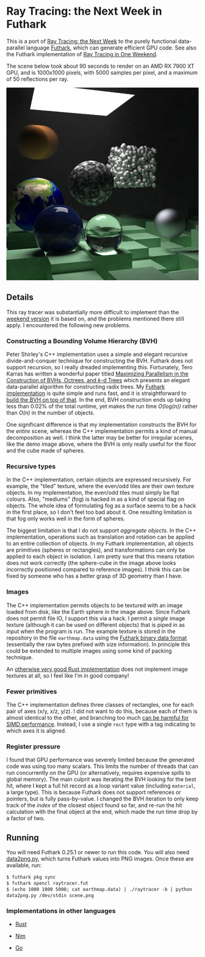 # Ray Tracing: the Next Week in Futhark

This is a port of [Ray Tracing: the Next
Week](https://www.realtimerendering.com/raytracing/Ray%20Tracing_%20The%20Next%20Week.pdf)
to the purely functional data-parallel language
[Futhark](https://futhark-lang.org), which can generate efficient GPU
code.  See also the Futhark implementation of [Ray Tracing in One
Weekend](https://github.com/athas/raytracinginoneweekendinfuthark).

The scene below took about 90 seconds to render on an AMD RX 7900 XT
GPU, and is 1000x1000 pixels, with 5000 samples per pixel, and a
maximum of 50 reflections per ray.

![](scene_final.png)

## Details

This ray tracer was substantially more difficult to implement than the
[weekend
version](https://github.com/athas/raytracinginoneweekendinfuthark) it
is based on, and the problems mentioned there still apply.  I
encountered the following new problems.

### Constructing a Bounding Volume Hierarchy (BVH)

Peter Shirley's C++ implementation uses a simple and elegant
recursive divide-and-conquer technique for constructing the BVH.
Futhark does not support recursion, so I really dreaded implementing
this.  Fortunately, Tero Karras has written a wonderful paper titled
[Maximizing Parallelism in the Construction of BVHs, Octrees, and
*k*-d
Trees](https://research.nvidia.com/sites/default/files/publications/karras2012hpg_paper.pdf)
which presents an elegant data-parallel algorithm for constructing
radix trees.  My [Futhark
implementation](https://github.com/athas/raytracingthenextweekinfuthark/blob/master/radixtree.fut)
is quite simple and runs fast, and it is straightforward to [build the
BVH on top of
that](https://github.com/athas/raytracingthenextweekinfuthark/blob/master/bvh.fut).
In the end, BVH construction ends up taking less than 0.02% of the
total runtime, yet makes the run time *O(log(n))* rather than *O(n)* in
the number of objects.

One significant difference is that my implementation constructs the
BVH for the *entire* scene, whereas the C++ implementation permits a
kind of manual decomposition as well.  I think the latter may be
better for irregular scenes, like the demo image above, where the BVH
is only really useful for the floor and the cube made of spheres.

### Recursive types

In the C++ implementation, certain objects are expressed recursively.
For example, the "tiled" texture, where the even/odd tiles are their
own texture objects.  In my implementation, the even/odd tiles must
simply be flat colours.  Also, "mediums" (fog) is hacked in as a kind
of special flag on objects.  The whole idea of formulating fog as a
surface seems to be a hack in the first place, so I don't feel too bad
about it.  One resulting limitation is that fog only works well in the
form of spheres.

The biggest limitation is that I do not support *aggregate objects*.
In the C++ implementation, operations such as translation and rotation
can be applied to an entire collection of objects.  In my Futhark
implementation, all objects are primitives (spheres or rectangles),
and transformations can only be applied to each object in isolation.
I am pretty sure that this means rotation does not work correctly (the
sphere-cube in the image above looks incorrectly positioned compared
to reference images).  I think this can be fixed by someone who has a
better grasp of 3D geometry than I have.

### Images

The C++ implementation permits objects to be textured with an image
loaded from disk, like the Earth sphere in the image above.  Since
Futhark does not permit file IO, I support this via a hack.  I permit
a *single* image texture (although it can be used on different
objects) that is piped in as input when the program is run.  The
example texture is stored in the repository in the file
`earthmap.data` using the [Futhark binary data
format](https://futhark.readthedocs.io/en/latest/binary-data-format.html)
(essentially the raw bytes prefixed with size information).  In
principle this could be extended to multiple images using some kind of
packing technique.

An [otherwise very good Rust
implementation](https://github.com/cbiffle/rtiow-rust) does not
implement image textures at all, so I feel like I'm in good company!

### Fewer primitives

The C++ implementation defines three classes of rectangles, one for
each pair of axes (x/y, x/z, y/z).  I did not want to do this, because
each of them is almost identical to the other, and branching too much
[can be harmful for SIMD
performance](https://cvw.cac.cornell.edu/gpu/thread_div).  Instead, I
use a single `rect` type with a tag indicating to which axes it is
aligned.

### Register pressure

I found that GPU performance was severely limited because the
generated code was using too many scalars.  This limits the number of
threads that can run concurrently on the GPU (or alternatively,
requires expensive spills to global memory).  The main culprit was
iterating the BVH looking for the best hit, where I kept a full hit
record as a loop variant value (including `material`, a large type).
This is because Futhark does not support references or pointers, but
is fully pass-by-value.  I changed the BVH iteration to only keep
track of the *index* of the closest object found so far, and re-run
the hit calculation with the final object at the end, which made the
run time drop by a factor of two.

## Running

You will need Futhark 0.25.1 or newer to run this code.  You will also
need
[data2png.py](https://github.com/diku-dk/futhark/blob/master/tools/data2png.py),
which turns Futhark values into PNG images.  Once these are available,
run:

```
$ futhark pkg sync
$ futhark opencl raytracer.fut
$ (echo 1000 1000 5000; cat earthmap.data) | ./raytracer -b | python data2png.py /dev/stdin scene.png
```

### Implementations in other languages

* [Rust](https://github.com/fralken/ray-tracing-the-next-week)

* [Nim](https://gitlab.com/define-private-public/PeterShirley-RayTracing-Nim)

* [Go](https://github.com/hunterloftis/oneweekend/blob/master/readme.md)
